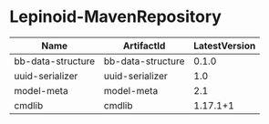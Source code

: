 # Lepinoid-MavenRepository

| Name              | ArtifactId        | LatestVersion |
| ----------------- | ----------------- | ------------- |
| bb-data-structure | bb-data-structure | 0.1.0         |
| uuid-serializer   | uuid-serializer   | 1.0           |
| model-meta        | model-meta        | 2.1           |
| cmdlib            | cmdlib            | 1.17.1+1      |
